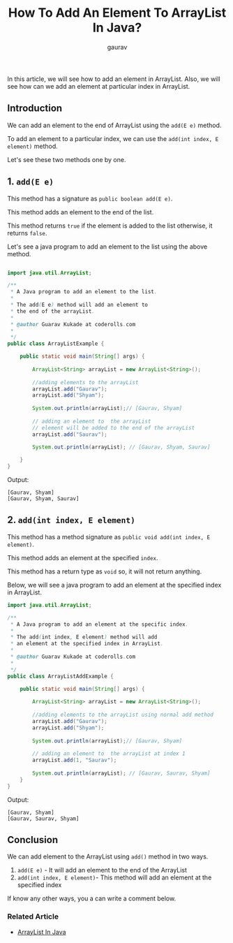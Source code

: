 ﻿---
layout: post
title: "How To Add An Element To ArrayList In Java?"
author: gaurav
categories: [Collections, ArrayList]
description: "In this article, we will see how to add element in ArrayList. Also, we will see how can we add an element at particular index in ArrayList."
---

In this article, we will see how to add an element in ArrayList. Also, we will see how can we add an element at particular index in ArrayList.

## Introduction

We can add an element to the end of ArrayList using the `add(E e)` method. 

To add an element to a particular index, we can use the `add(int index, E element)` method.

Let's see these two methods one by one.

## 1. `add(E e)`

This method has a signature as 
`public boolean add(E e)`.

This method adds an element to the end of the list.

This method returns `true` if the element is added to the list otherwise, it returns `false`.

Let's see a java program to add an element to the list using the above method.

```java

import java.util.ArrayList;

/**
 * A Java program to add an element to the list.
 * 
 * The add(E e) method will add an element to 
 * the end of the arrayList.
 * 
 * @author Guarav Kukade at coderolls.com
 *
 */
public class ArrayListExample {

	public static void main(String[] args) {
		
		ArrayList<String> arrayList = new ArrayList<String>();
		
		//adding elements to the arrayList
		arrayList.add("Gaurav");
		arrayList.add("Shyam");
		
		System.out.println(arrayList);// [Gaurav, Shyam]
		
		// adding an element to  the arrayList
		// element will be added to the end of the arrayList
		arrayList.add("Saurav");
		
		System.out.println(arrayList); // [Gaurav, Shyam, Saurav]

	}
}
```
Output:
```
[Gaurav, Shyam]
[Gaurav, Shyam, Saurav]
```

## 2. `add(int index, E element)`

This method has a method signature as `public void add(int index, E element)`.

This method adds an element at the specified `index`.

This method has a return type as `void` so, it will not return anything.

Below, we will see a java program to add an element at the specified index in ArrayList.

```java
import java.util.ArrayList;

/**
 * A Java program to add an element at the specific index.
 * 
 * The add(int index, E element) method will add 
 * an element at the specified index in ArrayList.
 * 
 * @author Guarav Kukade at coderolls.com
 *
 */
public class ArrayListAddExample {

	public static void main(String[] args) {
		
		ArrayList<String> arrayList = new ArrayList<String>();
		
		//adding elements to the arrayList using normal add method
		arrayList.add("Gaurav");
		arrayList.add("Shyam");
		
		System.out.println(arrayList);// [Gaurav, Shyam]
		
		// adding an element to  the arrayList at index 1
		arrayList.add(1, "Saurav");
		
		System.out.println(arrayList); // [Gaurav, Saurav, Shyam]
	}
}
```
Output:
```
[Gaurav, Shyam]
[Gaurav, Saurav, Shyam]
```

## Conclusion

We can add element to the ArrayList using `add()` method in two ways.
1. `add(E e)` - It will add an element to the end of the ArrayList
2. `add(int index, E element)`- This method will add an element at the specified index

If  know any other ways, you a can write a comment below.

### Related Article 

- [ArrayList In Java](https://coderolls.com/arraylist-in-java/)


